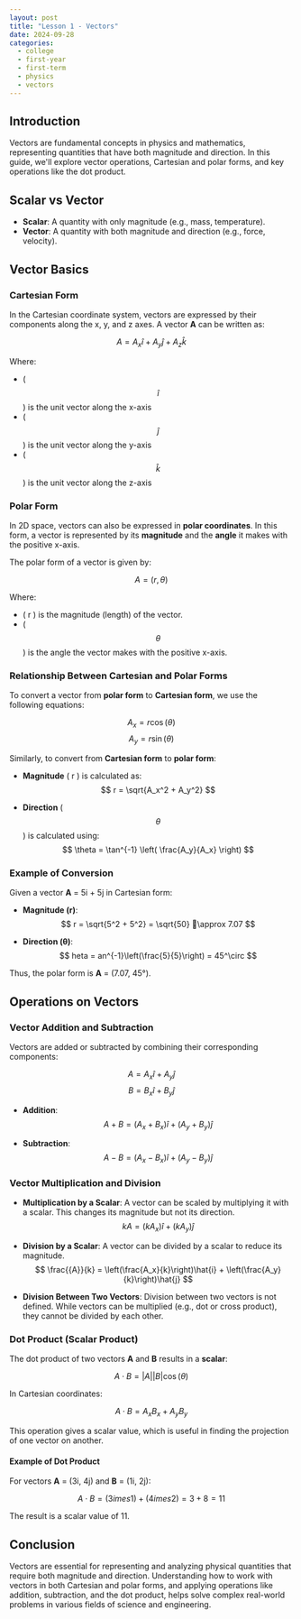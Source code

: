 ```yaml
---
layout: post
title: "Lesson 1 - Vectors"
date: 2024-09-28
categories:
  - college
  - first-year
  - first-term
  - physics
  - vectors
---
```


<script type="text/javascript" async
  src="https://cdnjs.cloudflare.com/ajax/libs/mathjax/2.7.7/MathJax.js?config=TeX-MML-AM_CHTML">
</script>


## Introduction
Vectors are fundamental concepts in physics and mathematics, representing quantities that have both magnitude and direction. In this guide, we'll explore vector operations, Cartesian and polar forms, and key operations like the dot product.

## Scalar vs Vector
- **Scalar**: A quantity with only magnitude (e.g., mass, temperature).
- **Vector**: A quantity with both magnitude and direction (e.g., force, velocity).

## Vector Basics
### Cartesian Form
In the Cartesian coordinate system, vectors are expressed by their components along the x, y, and z axes. A vector **A** can be written as:

$$ {A} = A_x \hat{i} + A_y \hat{j} + A_z \hat{k} $$

Where:
- \( $$\hat{i}$$ \) is the unit vector along the x-axis
- \( $$\hat{j}$$ \) is the unit vector along the y-axis
- \( $$\hat{k}$$ \) is the unit vector along the z-axis


### Polar Form
In 2D space, vectors can also be expressed in **polar coordinates**. In this form, a vector is represented by its **magnitude** and the **angle** it makes with the positive x-axis.

The polar form of a vector is given by:

$$ {A} = (r, 	\theta) $$

Where:
- \( r \) is the magnitude (length) of the vector.
- \( $$	\theta$$ \) is the angle the vector makes with the positive x-axis.

### Relationship Between Cartesian and Polar Forms
To convert a vector from **polar form** to **Cartesian form**, we use the following equations:

$$ A_x = r \cos(	\theta) $$
$$ A_y = r \sin(	\theta) $$

Similarly, to convert from **Cartesian form** to **polar form**:

- **Magnitude** \( r \) is calculated as:
  $$ r = \sqrt{A_x^2 + A_y^2} $$

- **Direction** \( 	$$\theta$$ \) is calculated using:
$$ \theta = \tan^{-1} \left( \frac{A_y}{A_x} \right) $$

### Example of Conversion

Given a vector **A** = 5i + 5j in Cartesian form:

- **Magnitude (r)**:
  $$ r = \sqrt{5^2 + 5^2} = \sqrt{50} \approx 7.07 $$

- **Direction (θ)**:
  $$ 	heta = 	an^{-1}\left(\frac{5}{5}\right) = 45^\circ $$

Thus, the polar form is **A** = (7.07, 45°).

## Operations on Vectors

### Vector Addition and Subtraction
Vectors are added or subtracted by combining their corresponding components:

$$ {A} = A_x \hat{i} + A_y \hat{j} $$
$$ {B} = B_x \hat{i} + B_y \hat{j} $$

- **Addition**:
  $$ {A} + {B} = (A_x + B_x) \hat{i} + (A_y + B_y) \hat{j} $$

- **Subtraction**:
  $$ {A} - {B} = (A_x - B_x) \hat{i} + (A_y - B_y) \hat{j} $$

### Vector Multiplication and Division
- **Multiplication by a Scalar**: A vector can be scaled by multiplying it with a scalar. This changes its magnitude but not its direction.
  $$ k{A} = (kA_x)\hat{i} + (kA_y)\hat{j} $$

- **Division by a Scalar**: A vector can be divided by a scalar to reduce its magnitude.
  $$ \frac{{A}}{k} = \left(\frac{A_x}{k}\right)\hat{i} + \left(\frac{A_y}{k}\right)\hat{j} $$

- **Division Between Two Vectors**: Division between two vectors is not defined. While vectors can be multiplied (e.g., dot or cross product), they cannot be divided by each other.

### Dot Product (Scalar Product)
The dot product of two vectors **A** and **B** results in a **scalar**:

$$ {A} \cdot {B} = |{A}||{B}|\cos(	\theta) $$

In Cartesian coordinates:

$$ {A} \cdot {B} = A_x B_x + A_y B_y $$

This operation gives a scalar value, which is useful in finding the projection of one vector on another.

#### Example of Dot Product
For vectors **A** = (3i, 4j) and **B** = (1i, 2j):

$$ {A} \cdot {B} = (3 	imes 1) + (4 	imes 2) = 3 + 8 = 11 $$

The result is a scalar value of 11.

## Conclusion
Vectors are essential for representing and analyzing physical quantities that require both magnitude and direction. Understanding how to work with vectors in both Cartesian and polar forms, and applying operations like addition, subtraction, and the dot product, helps solve complex real-world problems in various fields of science and engineering.
